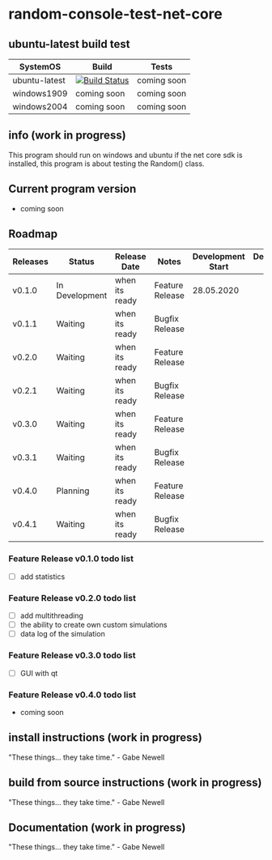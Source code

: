 # random-console-test-net-core
## ubuntu-latest build test

SystemOS | Build | Tests
------------ | ------------- | -------------
ubuntu-latest | [![Build Status](https://dev.azure.com/matzemail2434545/user3748/_apis/build/status/user3748.random-console-test-net-core?branchName=master)](https://dev.azure.com/matzemail2434545/user3748/_build/latest?definitionId=2&branchName=master) | coming soon
windows1909 | coming soon | coming soon
windows2004 | coming soon | coming soon
## info (work in progress)
This program should run on windows and ubuntu if the net core sdk is installed, this program is about testing the Random() class.

## Current program version
* coming soon
## Roadmap

Releases | Status | Release Date | Notes | Development Start | Development End
------------ | ------------- | ------------- | ------------- | ------------- | -------------
v0.1.0 | In Development | when its ready | Feature Release | 28.05.2020 | 
v0.1.1  | Waiting | when its ready | Bugfix Release | | 
v0.2.0 | Waiting | when its ready | Feature Release | | 
v0.2.1 | Waiting | when its ready | Bugfix Release | | 
v0.3.0 | Waiting | when its ready | Feature Release | | 
v0.3.1 | Waiting | when its ready | Bugfix Release | | 
v0.4.0 | Planning | when its ready | Feature Release | | 
v0.4.1| Waiting | when its ready | Bugfix Release | | 
### Feature Release v0.1.0 todo list
- [ ] add statistics
### Feature Release v0.2.0 todo list
- [ ] add multithreading
- [ ] the ability to create own custom simulations
- [ ] data log of the simulation
### Feature Release v0.3.0 todo list
- [ ] GUI with qt
### Feature Release v0.4.0 todo list
* coming soon
## install instructions (work in progress)
"These things... they take time." - Gabe Newell
## build from source instructions (work in progress)
"These things... they take time." - Gabe Newell
## Documentation (work in progress)
"These things... they take time." - Gabe Newell